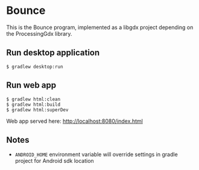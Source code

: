 # Bounce

This is the Bounce program, implemented as a libgdx project depending on the
ProcessingGdx library.

## Run desktop application

```
$ gradlew desktop:run
```


## Run web app 

```
$ gradlew html:clean
$ gradlew html:build
$ gradlew html:superDev
```

Web app served here:
[http://localhost:8080/index.html](http://localhost:8080/index.html)

## Notes

* `ANDROID_HOME` environment variable will override settings in gradle project
  for Android sdk location


